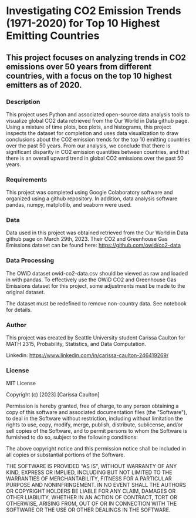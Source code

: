 # Investigating CO2 Emission Trends (1971-2020) for Top 10 Highest Emitting Countries
## This project focuses on analyzing trends in CO2 emissions over 50 years from different countries, with a focus on the top 10 highest emitters as of 2020.
### Description 
This project uses Python and associated open-source data analysis tools to visualize global CO2 data retrieved from the Our World in Data github page. Using a mixture of time plots, box plots, and histograms, this project inspects the dataset for completion and uses data visualization to draw conclusions about the CO2 emission trends for the top 10 emitting countries over the past 50 years. From our analysis, we conclude that there is significant disparity in CO2 emission quantities between countries, and that there is an overall upward trend in global CO2 emissions over the past 50 years.
### Requirements
This project was completed using Google Colaboratory software and organized using a github repository. In addition, data analysis software pandas, numpy, matplotlib, and seaborn were used.
### Data
Data used in this project was obtained retrieved from the Our World in Data github page on March 29th, 2023. Their CO2 and Greenhouse Gas Emissions dataset can be found here: https://github.com/owid/co2-data
### Data Processing
The OWiD dataset owid-co2-data.csv should be viewed as raw and loaded in with pandas. To effectively use the OWiD CO2 and Greenhouse Gas Emissions dataset for this project, some adjustments must be made to the original dataset.

The dataset must be redefined to remove non-country data. See notebook for details.
### Author
This project was created by Seattle University student Carissa Caulton for MATH 2315, Probability, Statistics, and Data Computation.

Linkedin: https://www.linkedin.com/in/carissa-caulton-246419269/
### License
MIT License

Copyright (c) [2023] [Carissa Caulton]

Permission is hereby granted, free of charge, to any person obtaining a copy
of this software and associated documentation files (the "Software"), to deal
in the Software without restriction, including without limitation the rights
to use, copy, modify, merge, publish, distribute, sublicense, and/or sell
copies of the Software, and to permit persons to whom the Software is
furnished to do so, subject to the following conditions:

The above copyright notice and this permission notice shall be included in all
copies or substantial portions of the Software.

THE SOFTWARE IS PROVIDED "AS IS", WITHOUT WARRANTY OF ANY KIND, EXPRESS OR
IMPLIED, INCLUDING BUT NOT LIMITED TO THE WARRANTIES OF MERCHANTABILITY,
FITNESS FOR A PARTICULAR PURPOSE AND NONINFRINGEMENT. IN NO EVENT SHALL THE
AUTHORS OR COPYRIGHT HOLDERS BE LIABLE FOR ANY CLAIM, DAMAGES OR OTHER
LIABILITY, WHETHER IN AN ACTION OF CONTRACT, TORT OR OTHERWISE, ARISING FROM,
OUT OF OR IN CONNECTION WITH THE SOFTWARE OR THE USE OR OTHER DEALINGS IN THE
SOFTWARE.
